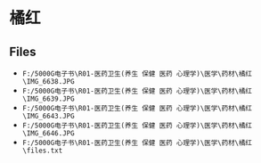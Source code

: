 # 橘红

## Files

- `F:/5000G电子书\R01-医药卫生(养生 保健 医药 心理学)\医学\药材\橘红\IMG_6638.JPG`
- `F:/5000G电子书\R01-医药卫生(养生 保健 医药 心理学)\医学\药材\橘红\IMG_6639.JPG`
- `F:/5000G电子书\R01-医药卫生(养生 保健 医药 心理学)\医学\药材\橘红\IMG_6643.JPG`
- `F:/5000G电子书\R01-医药卫生(养生 保健 医药 心理学)\医学\药材\橘红\IMG_6646.JPG`
- `F:/5000G电子书\R01-医药卫生(养生 保健 医药 心理学)\医学\药材\橘红\files.txt`
